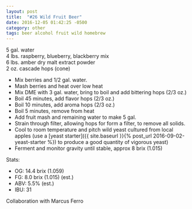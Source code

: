 ```yaml
---
layout: post
title:  "#26 Wild Fruit Beer"
date: 2016-12-05 01:42:25 -0500
category: other
tags: beer alcohol fruit wild homebrew
---
```

5 gal. water  
4 lbs. raspberry, blueberry, blackberry mix  
6 lbs. amber dry malt extract powder  
2 oz. cascade hops (cone)  
* Mix berries and 1/2 gal. water.
* Mash berries and heat over low heat
* Mix DME with 3 gal. water, bring to boil and add bittering hops (2/3 oz.)
* Boil 45 minutes, add flavor hops (2/3 oz.)
* Boil 10 minutes, add aroma hops (2/3 oz.)
* Boil 5 minutes, remove from heat
* Add fruit mash and remaining water to make 5 gal.
* Strain through filter, allowing hops for form a filter, to remove all solids.
* Cool to room temperature and pitch wild yeast cultured from local apples (use a [yeast starter]({{ site.baseurl }}{% post_url 2016-09-02-yeast-starter %}) to produce a good quantity of vigorous yeast)
* Ferment and monitor gravity until stable, approx 8 brix (1.015)

Stats:  
* OG: 14.4 brix (1.059)
* FG: 8.0 brix (1.015) (est.)
* ABV: 5.5% (est.)
* IBU: 31

Collaboration with Marcus Ferro  
